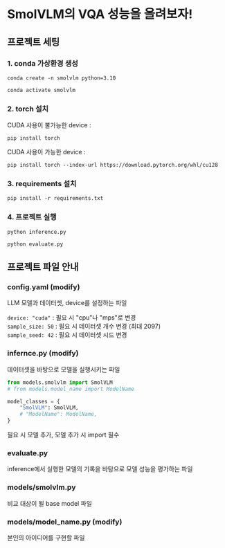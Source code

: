 # SmolVLM의 VQA 성능을 올려보자!
## 프로젝트 세팅
### 1. conda 가상환경 생성
```
conda create -n smolvlm python=3.10
```
```
conda activate smolvlm
```
### 2. torch 설치
CUDA 사용이 불가능한 device :
```
pip install torch
```
CUDA 사용이 가능한 device :
```
pip install torch --index-url https://download.pytorch.org/whl/cu128
```
### 3. requirements 설치
```
pip install -r requirements.txt
```
### 4. 프로젝트 실행
```
python inference.py
```
```
python evaluate.py
```
## 프로젝트 파일 안내
### config.yaml (modify)
LLM 모델과 데이터셋, device를 설정하는 파일

`device: "cuda"` : 필요 시 "cpu"나 "mps"로 변경  
`sample_size: 50` : 필요 시 데이터셋 개수 변경 (최대 2097)  
`sample_seed: 42` : 필요 시 데이터셋 시드 변경  

### infernce.py (modify)
데이터셋을 바탕으로 모델을 실행시키는 파일

```python
from models.smolvlm import SmolVLM
# from models.model_name import ModelName
```
```python
model_classes = {
    "SmolVLM": SmolVLM,
    # "ModelName": ModelName,
}
```
필요 시 모델 추가, 모델 추가 시 import 필수

### evaluate.py
inference에서 실행한 모델의 기록을 바탕으로 모델 성능을 평가하는 파일

### models/smolvlm.py
비교 대상이 될 base model 파일

### models/model_name.py (modify)
본인의 아이디어를 구현할 파일